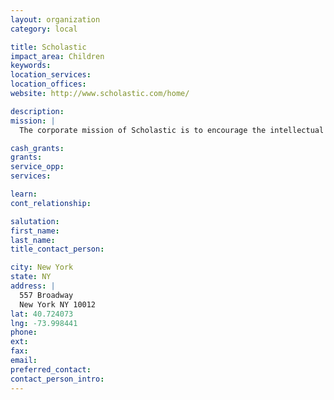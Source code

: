 ```yaml
---
layout: organization
category: local

title: Scholastic
impact_area: Children
keywords: 
location_services: 
location_offices: 
website: http://www.scholastic.com/home/

description: 
mission: |
  The corporate mission of Scholastic is to encourage the intellectual and personal growth of all children, beginning with literacy, the cornerstone of all learning. With more than 90 years of experience supporting the learning lives of children, today Scholastic remains committed to providing quality, engaging educational content in digital and print formats for the next generation of learners, and the families and educators who guide them.

cash_grants: 
grants: 
service_opp: 
services: 

learn: 
cont_relationship: 

salutation: 
first_name: 
last_name: 
title_contact_person: 

city: New York
state: NY
address: |
  557 Broadway     
  New York NY 10012
lat: 40.724073
lng: -73.998441
phone: 
ext: 
fax: 
email: 
preferred_contact: 
contact_person_intro: 
---
```

